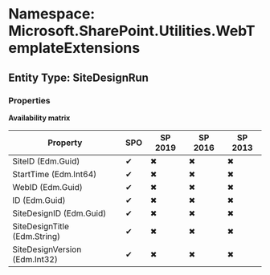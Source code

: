 # Namespace: Microsoft.SharePoint.Utilities.WebTemplateExtensions
## Entity Type: SiteDesignRun

### Properties

**Availability matrix**

Property | SPO | SP 2019 | SP 2016 | SP 2013
----------|-----|---------|---------|--------
SiteID (Edm.Guid) | ✔ | ✖ | ✖ | ✖
StartTime (Edm.Int64) | ✔ | ✖ | ✖ | ✖
WebID (Edm.Guid) | ✔ | ✖ | ✖ | ✖
ID (Edm.Guid) | ✔ | ✖ | ✖ | ✖
SiteDesignID (Edm.Guid) | ✔ | ✖ | ✖ | ✖
SiteDesignTitle (Edm.String) | ✔ | ✖ | ✖ | ✖
SiteDesignVersion (Edm.Int32) | ✔ | ✖ | ✖ | ✖

